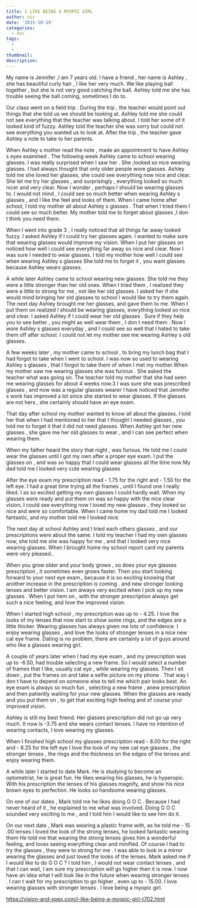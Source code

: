 ```yaml
---
title: I LIKE BEING A MYOPIC GIRL
author: nic
date: '2015-10-19'
categories:
  - nic
tags:
  - 
  - 
thumbnail: 
description: 
---
```


My name is Jennifer ,I am 7 years old.
I have a friend , her name is Ashley , she has beautiful curly hair , I like her very much.
We like playing ball together , but she is not very good catching the ball.
Ashley told me she has trouble seeing the ball coming, sometimes I do to.

Our class went on a field trip .
During the trip , the teacher would point out things that she told us we should be looking at.
Ashley told me she could not see everything that the teacher was talking about.
I told her some of it looked kind of fuzzy.
Ashley told the teacher she was sorry but could not see everything you wanted us to look at.
After the trip , the teacher gave Ashley a note to take to her parents.

When Ashley s mother read the note , made an appointment to have Ashley s eyes examined .
The following week Ashley came to school wearing glasses.
I was really surprised when I saw her .
She ;looked so nice wearing glasses.
I had always thought that only older people wore glasses.
Ashley told me she loved her glasses, she could see everything now nice and clear.
She let me try her glasses , and surprisingly , everything looked so much nicer and very clear.
Now I wonder , perhaps I should be wearing glasses to.
I would not mind , I could see so much better when wearing Ashley s glasses , and I like the feel and looks of them.
When I came home after school, I told my mother all about Ashley s glasses .
That when I tried them I could see so much better.
My mother told me to forget about glasses ,I don t think you need them.

When I went into grade 3 , I really noticed that all things far away looked fuzzy.
I asked Ashley if I could try her glasses again.
I wanted to make sure that wearing glasses would improve my vision.
When I put her glasses on  noticed how well i could see everything far away so nice and clear.
Now I was sure I needed to wear glasses.
I told my mother how well I could see when wearing Ashley s glasses 
She told me to forget it , you want glasses because Ashley wears glasses.

A while later Ashley came to school wearing new glasses.
She told me they were a little stronger than her old ones.
When I tried them , I realized they were a little to strong for me , not like her old glasses.
I asked her if she would mind bringing her old glasses to school I would like to try them again.
The next day Ashley brought me her glasses, and gave them to me.
When I put them on realized I should be wearing glasses, everything looked so nice and clear.
I asked Ashley if I could wear her old glasses .
Sure if they help you to see better , you might as well wear them , I don t need them .
Now I wore Ashley s glasses everyday , and I could see so well that I hated to take them off after school.
I could not let my mother see me wearing Ashley s old glasses.

A few weeks later , my mother came to school , to bring my lunch bag  that I had forgot to take when I went to school.
I was now so used to wearing Ashley s glasses , that I forgot to take them of when I met my mother.When my mother saw me wearing glasses she was furious .
She asked the teacher what was going on.
The teacher told my mother that she had seen me wearing glasses for about 4 weeks now.3
I was sure she was prescribed glasses , and now was a regular glasses wearer 
I have noticed that Jennifer s work has improved a lot since she started to wear glasses.
If the glasses are not hers , she certainly should have an eye exam.

That day after school my mother wanted to know all about the glasses.
I told her that when I had mentioned to her that I thought I needed glasses , you told me to forget it that iI did not need glasses.
When Ashley got her new glasses , she gave me her old glasses to wear , and I can see perfect when wearing them.

When my father heard the story that night , was furious.
He told me I could wear the glasses until I got my own after a proper eye exam.
I put the glasses on , and was so happy that I could wear glasses all the time now
My dad told me I looked very cute wearing glasses

After the eye exam my prescription read - 1.75 for the right and - 1.50 for the left eye.
I had a great time trying all the frames , until I found one I really liked.
I as so excited getting my own glasses I could hardly wait.
When my glasses were ready and put them on was so happy with the nice clear vision, I could see everything now
I loved my new glasses , they looked so nice and were so comfortable.
When I came home my dad told me I looked fantastic, and my mother told me I looked nice.

The next day at school Ashley and I tried each others glasses , and our prescriptions were about the same.
I told my teacher I had my own glasses now, she told me she was happy for me , and that I looked very nice wearing glasses.
When I brought home my school report card my parents were very pleased..

When you grow older and your body grows , so does your eye glasses prescription , it sometimes even grows faster.
Then you start looking forward to your next eye exam., because it is so exciting knowing that another increase in the prescription is coming .
and new stronger looking lenses and better vision.
I am always very excited when I pick up my new glasses .
When I put hem on , with the stronger prescription always get such a nice feeling, and love the improved vision.

When I started high school , my prescription was up to - 4.25.
I love the looks of my lenses  that now start to show some rings, and the edges are a little thicker.
Wearing glasses has always given me lots of confidence.
I enjoy wearing glasses , and love the looks of stronger lenses  in a nice new cat eye frame.
Dating is no problem, there are certainly a lot of guys around who like a glasses wearing girl.

A couple of years later when I had my eye exam , and my prescription was up to -6.50, had trouble selecting a new frame.
So I would select a number of frames that I like, usually cat eye , while wearing my glasses. 
Then I sit down , put the frames on and take a selfie  picture on my phone .
That way I don t have to depend on someone else to tell me which pair looks best.
An eye exam is always so much fun , selecting a new frame , anew prescription and then patiently waiting for your new glasses.
When the glasses are ready and you put them on , to get that exciting high feeling and of course your improved vision.

Ashley is still my best friend.
Her glasses prescription did not go up very much.
It now is -3.75 and she wears contact lenses.
I have no intention of wearing contacts, I love wearing my glasses.

When I finished high school my glasses prescription read - 8.00  for the right and - 8.25 for the left eye 
I love the look of my new cat eye glasses , the stronger lenses , the rings and the thickness on the edges of the lenses and enjoy wearing them.

A while later I started to date Mark.
He is studying to become an optometrist, he is great fun.
He likes wearing his glasses, he is hyperopic.
With his prescription the lenses of his glasses magnify, and show his nice brown eyes to perfection. 
He looks so handsome wearing glasses.

On one of our dates , Mark told me he likes doing G O C .
Because I had never heard of it , he explained to me what was involved.
Doing G O C sounded very exciting to me , and I told him I would like to see him do it.

On our next date , Mark was wearing a plastic frame with, as he told me - 15 .00 lenses
I loved the look of the strong lenses, he looked fantastic wearing them
He told me that wearing the strong lenses gives him a wonderful feeling, and loves seeing everything clear and minified.
Of course I had to try the glasses , they were to strong for me .
I was able to look in a mirror wearing the glasses and just loved the looks of the lenses.
Mark asked me if I would like to do G O C ?
I told him , I would not wear contact lenses , and that I can wait,
I am sure my prescription will go higher then it is now.
I now have an idea what I will look like in the future  when wearing stronger lenses .
I can t wait for my prescription to go higher , even up to - 15.00.
I love wearing glasses with stronger lenses . I love being a myopic girl.

https://vision-and-spex.com/i-like-being-a-myopic-girl-t702.html
